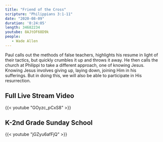 ```yaml
---
title: "Friend of the Cross"
scripture: "Philippians 3:1-11"
date: "2020-08-09"
duration: '0:24:05' 
length: 34682234
youtube: 8AJtOF68D9k
people:
   - Wade Allen
---
```


Paul calls out the methods of false teachers, highlights his resume in light of their tactics, but quickly crumbles it up and throws it away. He then calls the church at Philippi to take a different approach, one of knowing Jesus. Knowing Jesus involves giving up, laying down, joining Him in his sufferings. But in doing this, we will also be able to participate in His resurrection.


## Full Live Stream Video

{{< youtube "GOyzc_pCxS8" >}}

## K-2nd Grade Sunday School

{{< youtube "jGZyu6afFjQ" >}}



